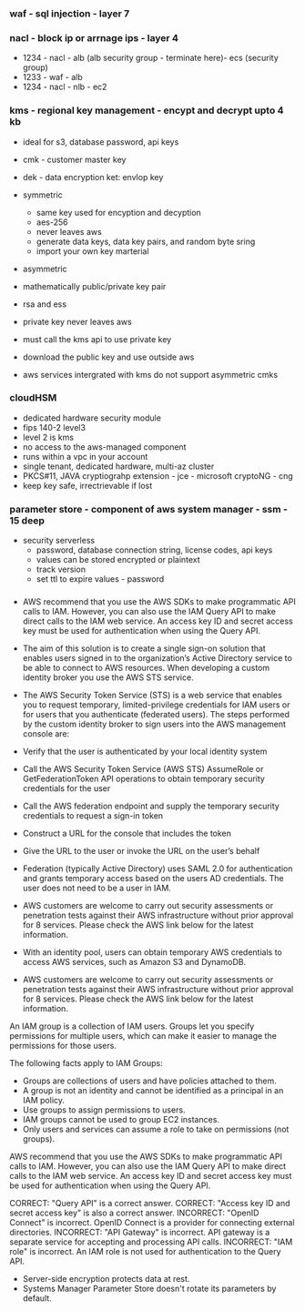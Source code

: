 ### waf - sql injection - layer 7

### nacl - block ip or arrnage ips - layer 4

- 1234 - nacl - alb (alb security group - terminate here)- ecs (security group)
- 1233 - waf - alb
- 1234 - nacl - nlb - ec2

### kms - regional key management  - encypt and decrypt upto 4 kb
- ideal for s3, database password, api keys
- cmk - customer master key 

- dek - data encryption ket: envlop key 

- symmetric 
  - same key used for encyption and decyption
  - aes-256
  - never leaves aws
  - generate data keys, data key pairs, and random byte sring
  - import your own key marterial
 


- asymmetric 
 - mathematically public/private key pair
 - rsa and ess
 - private key never leaves aws
 - must call the kms api to use private key
 - download the public key and use outside aws
 - aws services intergrated with kms do not support asymmetric cmks
 
 
### cloudHSM
- dedicated hardware security module
- fips 140-2 level3
- level 2 is kms 
- no access to the aws-managed component
- runs within a vpc in your account
- single tenant, dedicated hardware, multi-az cluster
- PKCS#11, JAVA cryptiograhp extension - jce - microsoft cryptoNG - cng
- keep key safe, irrectrievable if lost

### parameter store - component of aws system manager - ssm - 15 deep
- security serverless 
  - password, database connection string, license codes, api keys
  - values can be stored encrypted or plaintext
  - track version
  - set ttl to expire values - password

###
- AWS recommend that you use the AWS SDKs to make programmatic API calls to IAM. However, you can also use the IAM Query API to make direct calls to the IAM web service. An access key ID and secret access key must be used for authentication when using the Query API.

- The aim of this solution is to create a single sign-on solution that enables users signed in to the organization’s Active Directory service to be able to connect to AWS resources. When developing a custom identity broker you use the AWS STS service.

- The AWS Security Token Service (STS) is a web service that enables you to request temporary, limited-privilege credentials for IAM users or for users that you authenticate (federated users). The steps performed by the custom identity broker to sign users into the AWS management console are:

 - Verify that the user is authenticated by your local identity system
 - Call the AWS Security Token Service (AWS STS) AssumeRole or GetFederationToken API operations to obtain temporary security credentials for the user
 - Call the AWS federation endpoint and supply the temporary security credentials to request a sign-in token
 - Construct a URL for the console that includes the token
 - Give the URL to the user or invoke the URL on the user’s behalf

- Federation (typically Active Directory) uses SAML 2.0 for authentication and grants temporary access based on the users AD credentials. The user does not need to be a user in IAM.

- AWS customers are welcome to carry out security assessments or penetration tests against their AWS infrastructure without prior approval for 8 services. Please check the AWS link below for the latest information.

- With an identity pool, users can obtain temporary AWS credentials to access AWS services, such as Amazon S3 and DynamoDB.


- AWS customers are welcome to carry out security assessments or penetration tests against their AWS infrastructure without prior approval for 8 services. Please check the AWS link below for the latest information.

An IAM group is a collection of IAM users. Groups let you specify permissions for multiple users, which can make it easier to manage the permissions for those users.

The following facts apply to IAM Groups:

- Groups are collections of users and have policies attached to them.
- A group is not an identity and cannot be identified as a principal in an IAM policy.
- Use groups to assign permissions to users.
- IAM groups cannot be used to group EC2 instances.
- Only users and services can assume a role to take on permissions (not groups).

AWS recommend that you use the AWS SDKs to make programmatic API calls to IAM. However, you can also use the IAM Query API to make direct calls to the IAM web service. An access key ID and secret access key must be used for authentication when using the Query API.

CORRECT: "Query API" is a correct answer.
CORRECT: "Access key ID and secret access key" is also a correct answer.
INCORRECT: "OpenID Connect" is incorrect. OpenID Connect is a provider for connecting external directories.
INCORRECT: "API Gateway" is incorrect. API gateway is a separate service for accepting and processing API calls.
INCORRECT: "IAM role" is incorrect. An IAM role is not used for authentication to the Query API.


- Server-side encryption protects data at rest.
- Systems Manager Parameter Store doesn't rotate its parameters by default.
